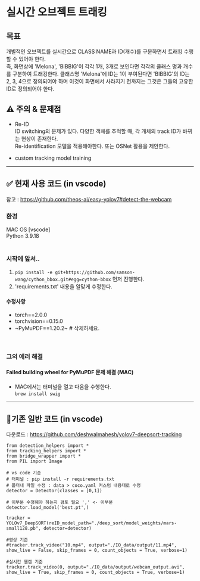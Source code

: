 # 실시간 오브젝트 트래킹


## 목표

개별적인 오브젝트를 실시간으로 CLASS NAME과 ID(개수)를 구분하면서 트래킹 수행 할 수 있어야 한다.<br>
즉, 화면상에 'Melona', 'BIBBIG'이 각각 1개, 3개로 보인다면 각각의 클래스 명과 개수를 구분하여 트래킹한다.
클래스명 'Melona'에 ID는 1이 부여된다면 'BIBBIG'의 ID는 2, 3, 4으로 정의되어야 하며 이것이 화면에서 사라지기 전까지는 그것은 그들의 고유한 ID로 정의되어야 한다.


##  ⚠️ 주의 & 문제점
- Re-ID <br>
ID switching의 문제가 있다. 다양한 객체를 추적할 때, 각 개체의 track ID가 바뀌는 현상이 존재한다.
<br>Re-identification 모델을 적용해야한다. 또는 OSNet 활용을 제안한다.


- custom tracking model training <br>


---
## ✅ 현재 사용 코드 (in vscode)
참고 : https://github.com/theos-ai/easy-yolov7#detect-the-webcam


### 환경
MAC OS [vscode] <br>
Python 3.9.18
<br><br>

### 시작에 앞서..
1. ```pip install -e git+https://github.com/samson-wang/cython_bbox.git#egg=cython-bbox``` 먼저 진행한다.
2. 'requirements.txt' 내용을 알맞게 수정한다.
#### 수정사항
- torch==2.0.0 <br>
- torchvision==0.15.0 <br>
- ~PyMuPDF==1.20.2~ # 삭제하세요. <br>
<br>

### 그외 에러 해결
#### Failed building wheel for PyMuPDF 문제 해결 (MAC)
- MAC에서는 터미널을 열고 다음을 수행한다. <br>
```brew install swig```






---

## 기존 일반 코드 (in vscode)

다운로드 : https://github.com/deshwalmahesh/yolov7-deepsort-tracking



```
from detection_helpers import *
from tracking_helpers import *
from bridge_wrapper import *
from PIL import Image

# vs code 기준
# 터미널 : pip install -r requirements.txt
# 폴더내 파일 수정 : data > coco.yaml 커스텀 내용대로 수정
detector = Detector(classes = [0,1])

# 이부분 수정해야 하는지 검토 필요 ',' <- 이부분
detector.load_model('best.pt',)

tracker = YOLOv7_DeepSORT(reID_model_path="./deep_sort/model_weights/mars-small128.pb", detector=detector)

#영상 기준
#tracker.track_video("10.mp4", output="./IO_data/output/11.mp4", show_live = False, skip_frames = 0, count_objects = True, verbose=1)

#실시간 웹캠 기준
tracker.track_video(0, output="./IO_data/output/webcam_output.avi", show_live = True, skip_frames = 0, count_objects = True, verbose=1) 
```
